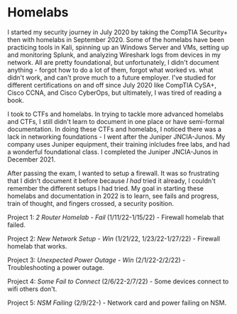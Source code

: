 # Homelabs

I started my security journey in July 2020 by taking the CompTIA Security+ then with homelabs in September 2020. Some of the homelabs have been practicing tools in Kali, spinning up an Windows Server and VMs, setting up and monitoring Splunk, and  analyzing Wireshark logs from devices in my network. All are pretty foundational, but unfortunately, I didn't document anything - forgot how to do a lot of them, forgot what worked vs. what didn't work, and can't prove much to a future employer. I've studied for different certifications on and off since July 2020 like CompTIA CySA+, Cisco CCNA, and Cisco CyberOps, but ultimately, I was tired of reading a book. 

I took to CTFs and homelabs. In trying to tackle more advanced homelabs and CTFs, I still didn't learn to document in one place or have semi-formal documentation. In doing these CTFs and homelabs, I noticed there was a lack in networking foundations - I went after the Juniper JNCIA-Junos. My company uses Juniper equipment, their training inlcludes free labs, and had a wonderful foundational class. I completed the Juniper JNCIA-Junos in December 2021. 

After passing the exam, I wanted to setup a firewall. It was so frustrating that I didn't document it before because _I had_ tried it already, I couldn't remember the different setups I had tried. My goal in starting these homelabs and documentation in 2022 is to learn, see fails and progress, train of thought, and fingers crossed, a security position. 
 
Project 1: *2 Router Homelab - Fail* (1/11/22-1/15/22) - Firewall homelab that failed. 
 
Project 2: *New Network Setup - Win* (1/21/22, 1/23/22-1/27/22) - Firewall homelab that works. 

Project 3: *Unexpected Power Outage - Win* (2/1/22-2/2/22) - Troubleshooting a power outage. 

Project 4: *Some Fail to Connect* (2/6/22-2/7/22) - Some devices connect to wifi others don't.

Project 5: *NSM Failing* (2/9/22-) - Network card and power failing on NSM.
